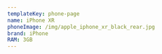 ```yaml
---
templateKey: phone-page
name: iPhone XR
phoneImage: /img/apple_iphone_xr_black_rear.jpg
brand: iPhone
RAM: 3GB
---
```

